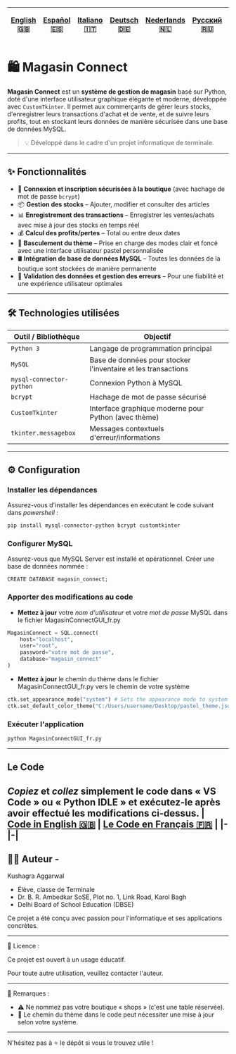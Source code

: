 | [English 🇬🇧](/README.md) | [Español 🇪🇸](/ES%20🇪🇸/README_es.md) | [Italiano 🇮🇹](/IT%20🇮🇹/README_it.md) | [Deutsch 🇩🇪](/DE%20🇩🇪/README_de.md) | [Nederlands 🇳🇱](/NL%20🇳🇱/README_nl.md) | [Русский 🇷🇺](/RU%20🇷🇺/README_ru.md) | [日本 🇯🇵](/JP%20🇯🇵/README_jp.md) |
|-|-|-|-|-|-|-| 
# 🛍️ Magasin Connect

**Magasin Connect** est un **système de gestion de magasin** basé sur Python, doté d'une interface utilisateur graphique élégante et moderne, développée avec `CustomTkinter`. Il permet aux commerçants de gérer leurs stocks, d'enregistrer leurs transactions d'achat et de vente, et de suivre leurs profits, tout en stockant leurs données de manière sécurisée dans une base de données MySQL.

> 💡 Développé dans le cadre d'un projet informatique de terminale.

---

## ✨ Fonctionnalités

- 🔐 **Connexion et inscription sécurisées à la boutique** (avec hachage de mot de passe `bcrypt`)
- 📦 **Gestion des stocks** – Ajouter, modifier et consulter des articles
- 📊 **Enregistrement des transactions** – Enregistrer les ventes/achats avec mise à jour des stocks en temps réel
- 💰 **Calcul des profits/pertes** – Total ou entre deux dates
- 🎨 **Basculement du thème** – Prise en charge des modes clair et foncé avec une interface utilisateur pastel personnalisée
- 🛢️ **Intégration de base de données MySQL** – Toutes les données de la boutique sont stockées de manière permanente
- 🧹 **Validation des données et gestion des erreurs** – Pour une fiabilité et une expérience utilisateur optimales

---

## 🛠️ Technologies utilisées

| Outil / Bibliothèque     | Objectif                                                      |
|--------------------------|---------------------------------------------------------------|
| `Python 3`               | Langage de programmation principal                            |
| `MySQL`                  | Base de données pour stocker l'inventaire et les transactions |
| `mysql-connector-python` | Connexion Python à MySQL                                      |
| `bcrypt`                 | Hachage de mot de passe sécurisé                              |
| `CustomTkinter`          | Interface graphique moderne pour Python (avec thème)          |
| `tkinter.messagebox`     | Messages contextuels d'erreur/informations                    |

---
## ⚙️ Configuration
### Installer les dépendances
Assurez-vous d'installer les dépendances en exécutant le code suivant dans *powershell* :
```bash
pip install mysql-connector-python bcrypt customtkinter
```

### Configurer MySQL
Assurez-vous que MySQL Server est installé et opérationnel. Créer une base de données nommée :
```MySQl
CREATE DATABASE magasin_connect;
```

### Apporter des modifications au code
- **Mettez à jour** votre *nom d'utilisateur* et votre *mot de passe* MySQL dans le fichier MagasinConnectGUI_fr.py
```Python
MagasinConnect = SQL.connect(
    host="localhost",
    user="root",
    password="votre mot de passe",
    database="magasin_connect"
)
```

- **Mettez à jour** le chemin du thème dans le fichier MagasinConnectGUI_fr.py vers le chemin de votre système
```Python
ctk.set_appearance_mode("system") # Sets the appearance mode to system default (light or dark based on system settings)
ctk.set_default_color_theme("C:/Users/username/Desktop/pastel_theme.json") # Sets the default color theme to a custom pastel theme (given alongside this code), please change the path to the theme file as per your system
```

### Exécuter l'application
```bash
python MagasinConnectGUI_fr.py
```
---

## Le Code
*Copiez* et *collez* simplement le code dans **« VS Code »** ou **« Python IDLE »** et exécutez-le après avoir effectué les modifications ci-dessus.
| [Code in English 🇬🇧](/MagasinConnectGUI.py) | [Le Code en Français 🇫🇷](FR%20🇨🇵/MagasinConnectGUI_fr.py) |
|-|-|
---

## 🙋‍♂️ Auteur - 
Kushagra Aggarwal
- Élève, classe de Terminale
- Dr. B. R. Ambedkar SoSE, Plot no. 1, Link Road, Karol Bagh
- Delhi Board of School Education (DBSE)

Ce projet a été conçu avec passion pour l'informatique et ses applications concrètes.

---

📄 Licence :

Ce projet est ouvert à un usage éducatif.

Pour toute autre utilisation, veuillez contacter l'auteur.

---

📌 Remarques :

- ⚠️ Ne nommez pas votre boutique « shops » (c'est une table réservée).
- 🎨 Le chemin du thème dans le code peut nécessiter une mise à jour selon votre système.

---

N'hésitez pas à ⭐ le dépôt si vous le trouvez utile !

